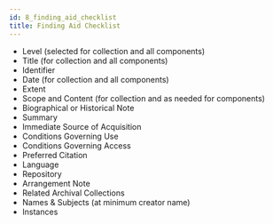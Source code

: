 ```yaml
---
id: 8_finding_aid_checklist
title: Finding Aid Checklist
---
```


 - Level (selected for collection and all components)
 - Title (for collection and all components)
 - Identifier
 - Date (for collection and all components)
 - Extent
 - Scope and Content (for collection and as needed for components)
 - Biographical or Historical Note 
 - Summary
 - Immediate Source of Acquisition
 - Conditions Governing Use
 - Conditions Governing Access
 - Preferred Citation 
 - Language
 - Repository
 - Arrangement Note 
 - Related Archival Collections 
 - Names & Subjects (at minimum creator name)
 - Instances

